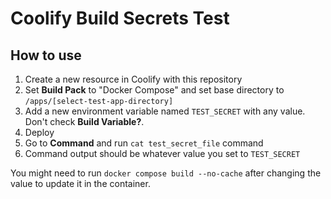 # Coolify Build Secrets Test

## How to use

1. Create a new resource in Coolify with this repository
2. Set **Build Pack** to "Docker Compose" and set base directory to `/apps/[select-test-app-directory]`
3. Add a new environment variable named `TEST_SECRET` with any value. Don't check **Build Variable?**.
4. Deploy
5. Go to **Command** and run `cat test_secret_file` command
6. Command output should be whatever value you set to `TEST_SECRET`

You might need to run `docker compose build --no-cache` after changing the value
to update it in the container.
